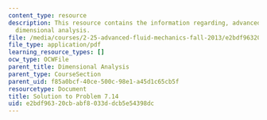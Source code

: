 ```yaml
---
content_type: resource
description: This resource contains the information regarding, advanced fluid mechanics,
  dimensional analysis.
file: /media/courses/2-25-advanced-fluid-mechanics-fall-2013/e2bdf96320cbabf8033ddcb5e54398dc_MIT2_25F13_Shapi7.14_Solut.pdf
file_type: application/pdf
learning_resource_types: []
ocw_type: OCWFile
parent_title: Dimensional Analysis
parent_type: CourseSection
parent_uid: f85a0bcf-40ce-500c-98e1-a45d1c65cb5f
resourcetype: Document
title: Solution to Problem 7.14
uid: e2bdf963-20cb-abf8-033d-dcb5e54398dc
---
```

